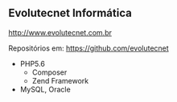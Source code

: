 Evolutecnet Informática
-----
http://www.evolutecnet.com.br

  Repositórios em: https://github.com/evolutecnet

- PHP5.6
  - Composer
  - Zend Framework
- MySQL, Oracle
